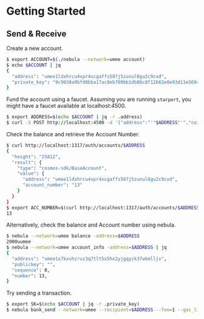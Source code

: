# Getting Started


## Send & Receive

Create a new account.

```sh
$ export ACCOUNT=$(./nebula --network=umee account)
$ echo $ACCOUNT | jq
{
  "address": "umee1ldxhrcu4vpr4xcgaffs587j5zunul8gu2c9cxd",
  "private_key": "9c9038a9bfd0bba17ac0eb709bb1db88c8f12663e0e93d11e5694b0fec0f5842"
}
```

Fund the account using a faucet. Assuming you are running `starport`, you might have a faucet available at localhost:4500.

```sh
$ export ADDRESS=$(echo $ACCOUNT | jq -r .address)
$ curl -X POST http://localhost:4500 -d '{"address":"'"$ADDRESS"'","coins":["2000uumee"]}'
```

Check the balance and retrieve the Account Number.

```sh
$ curl http://localhost:1317/auth/accounts/$ADDRESS
{
  "height": "25812",
  "result": {
    "type": "cosmos-sdk/BaseAccount",
    "value": {
      "address": "umee1ldxhrcu4vpr4xcgaffs587j5zunul8gu2c9cxd",
      "account_number": "13"
    }
  }
}
$ export ACC_NUMBER=$(curl http://localhost:1317/auth/accounts/$ADDRESS | jq -r .result.value.account_number)
13
```

Alternatively, check the balance and Account number using nebula.
```sh
$ nebula --network=umee balance -address=$ADDRESS
2000uumee
$ nebula --network=umee account_info -address=$ADDRESS | jq
{
  "address": "umee1x7kxvhzruz3q7tlt5x5hx2yjgqyzk37wkmlljv",
  "publickey": "",
  "sequence": 0,
  "number": 13,
}
```

Try sending a transaction.

```sh
$ export SK=$(echo $ACCOUNT | jq -r .private_key)
$ nebula bank_send --network=umee --recipient=$ADDRESS --fee=1 --gas_limit=400000 --timeout_height=100000 --private_key=$SK --acc_number=$ACC_NUMBER --acc_sequence=0 --memo=""
```
